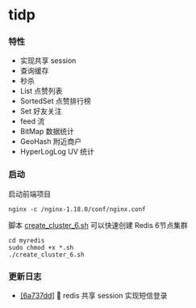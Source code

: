 # tidp

### 特性
- 实现共享 session
- 查询缓存
- 秒杀
- List 点赞列表
- SortedSet 点赞排行榜
- Set 好友关注
- feed 流
- BitMap 数据统计
- GeoHash 附近商户
- HyperLogLog UV 统计


### 启动

启动前端项目
```shell
nginx -c /nginx-1.18.0/conf/nginx.conf
```

脚本 [create_cluster_6.sh](https://github.com/tiiaan/tidp/blob/master/create_cluster_6.sh) 可以快速创建 Redis 6节点集群
```shell
cd myredis
sudo chmod +x *.sh
./create_cluster_6.sh
```


### 更新日志
- [[6a737dd]](https://github.com/tiiaan/tidp/commit/6a737dd5084eb5d013150a505cb761d11f1b2e4e) :tada: redis 共享 session 实现短信登录
